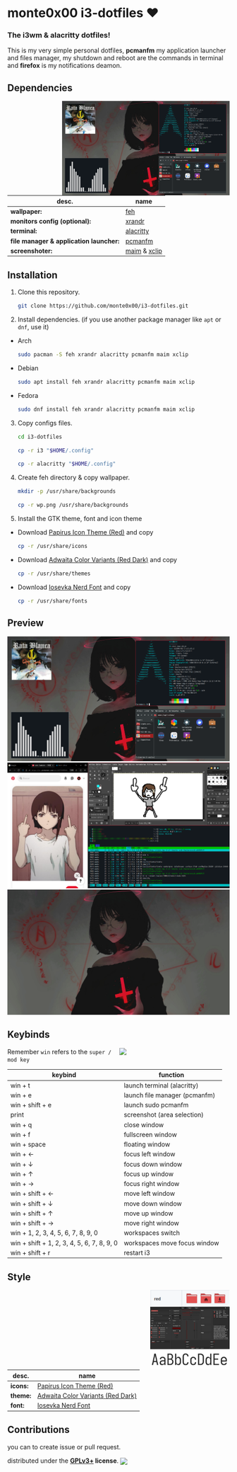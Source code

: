 # monte0x00 i3-dotfiles ♥

### The **i3wm** & **alacritty** dotfiles! 

This is my very simple personal dotfiles, **pcmanfm** my application launcher and files manager, my shutdown and reboot are the commands in terminal and **firefox** is my notifications deamon.

## Dependencies
<img src="https://github.com/monte0x00/i3-dotfiles/blob/main/screenshot1.png" align="right" width="380px">

| desc.  | name |
| ------------- | ------------- |
|**wallpaper:** | [feh](https://wiki.archlinux.org/title/Feh)|
|**monitors config (optional):** | [xrandr](https://wiki.archlinux.org/title/Xrandr) |
|**terminal:** | [alacritty](https://github.com/alacritty/alacritty)|
|**file manager & application launcher:** | [pcmanfm](https://github.com/lxde/pcmanfm)|
|**screenshoter:** | [maim](https://github.com/naelstrof/maim) & [xclip](https://github.com/astrand/xclip)|

## Installation
1. Clone this repository.
    ```sh
    git clone https://github.com/monte0x00/i3-dotfiles.git
    ```

2. Install dependencies. (if you use another package manager like `apt` or `dnf`, use it)
- Arch
    ```sh
    sudo pacman -S feh xrandr alacritty pcmanfm maim xclip
    ```
- Debian
    ```sh
    sudo apt install feh xrandr alacritty pcmanfm maim xclip
    ```
- Fedora
    ```sh
    sudo dnf install feh xrandr alacritty pcmanfm maim xclip
    ```
3. Copy configs files.
    ```sh
    cd i3-dotfiles
    ```
    ```sh 
    cp -r i3 "$HOME/.config"
    ```
    ```sh
    cp -r alacritty "$HOME/.config"
    ```

3. Create feh directory & copy wallpaper.
    ```sh
    mkdir -p /usr/share/backgrounds
    ```
    ```sh
    cp -r wp.png /usr/share/backgrounds
    ```


5. Install the GTK theme, font and icon theme
- Download [Papirus Icon Theme (Red)](https://www.gnome-look.org/p/1166289/) and copy
    ```sh
    cp -r /usr/share/icons
    ``` 
- Download [Adwaita Color Variants (Red Dark)](https://www.gnome-look.org/p/1368915/) and copy
    ```sh
    cp -r /usr/share/themes
    ```
- Download [Iosevka Nerd Font](https://www.nerdfonts.com/font-downloads) and copy
    ```sh
    cp -r /usr/share/fonts
    ``` 

## Preview

![](https://github.com/monte0x00/i3-dotfiles/blob/main/screenshot1.png)
![](https://github.com/monte0x00/i3-dotfiles/blob/main/screenshot2.png)
![](https://github.com/monte0x00/i3-dotfiles/blob/main/wp.png)

## Keybinds
<img src="https://i.sstatic.net/gXQhI.jpg" align="right" width="250px">

Remember `win` refers to the `super / mod key`

|        keybind                             |                 function                 |
| ------------------------------------------ | ---------------------------------------- |
| win + t                                    | launch terminal (alacritty)              |
| win + e                                    | launch file manager (pcmanfm)            |
| win + shift + e                            | launch sudo pcmanfm                      |
| print                                      | screenshot (area selection)              |
| win + q                                    | close window                             |
| win + f                                    | fullscreen window                        |
| win + space                                | floating window                          |
| win + ←                                    | focus left window                        |
| win + ↓                                    | focus down window                        |
| win + ↑                                    | focus up window                          |
| win + →                                    | focus right window                       |
| win + shift + ←                            | move left window                         |
| win + shift + ↓                            | move down window                         |
| win + shift + ↑                            | move up window                           |
| win + shift + →                            | move right window                        |
| win + 1, 2, 3, 4, 5, 6, 7, 8, 9, 0         | workspaces switch                        |
| win + shift + 1, 2, 3, 4, 5, 6, 7, 8, 9, 0 | workspaces move focus window             |
| win + shift + r                            | restart i3                               |


## Style
<img src="https://github.com/monte0x00/i3-dotfiles/blob/main/style.png" align="right" width="180px">

| desc.  | name |
| ------------- | ------------- |
|**icons:** | [Papirus Icon Theme (Red)](https://www.gnome-look.org/p/1166289/)|
|**theme:** | [Adwaita Color Variants (Red Dark)](https://www.gnome-look.org/p/1368915/) |
|**font:** | [Iosevka Nerd Font](https://www.nerdfonts.com/font-downloads)|

## Contributions
you can to create issue or pull request.

distributed under the **[GPLv3+](https://www.gnu.org/licenses/gpl-3.0.html) license**.
<img src="https://www.gnu.org/graphics/gplv3-with-text-136x68.png" align="center" width="100px"> 
